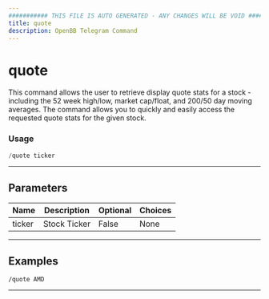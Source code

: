 ```yaml
---
########### THIS FILE IS AUTO GENERATED - ANY CHANGES WILL BE VOID ###########
title: quote
description: OpenBB Telegram Command
---
```


# quote

This command allows the user to retrieve display quote stats for a stock - including the 52 week high/low, market cap/float, and 200/50 day moving averages. The command allows you to quickly and easily access the requested quote stats for the given stock.

### Usage

```python wordwrap
/quote ticker
```

---

## Parameters

| Name | Description | Optional | Choices |
| ---- | ----------- | -------- | ------- |
| ticker | Stock Ticker | False | None |


---

## Examples

```
/quote AMD
```
---
